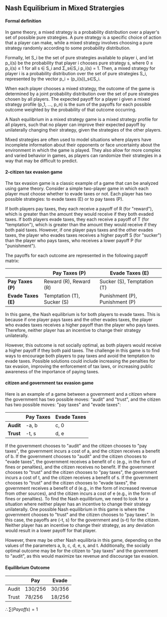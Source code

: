 ## Nash Equilibrium in Mixed Stratergies

#### Formal definition

In game theory, a mixed strategy is a probability distribution over a player's set of possible pure strategies. A pure strategy is a specific choice of action that a player can make, while a mixed strategy involves choosing a pure strategy randomly according to some probability distribution.

Formally, let S_i be the set of pure strategies available to player i, and let p_i(s) be the probability that player i chooses pure strategy s, where 0 ≤ p_i(s) ≤ 1 for all s ∈ S_i and Σ_s∈S_i p_i(s) = 1. Then, a mixed strategy for player i is a probability distribution over the set of pure strategies S_i, represented by the vector p_i = (p_i(s))_s∈S_i.

When each player chooses a mixed strategy, the outcome of the game is determined by a joint probability distribution over the set of pure strategies chosen by all players. The expected payoff for a player i given a mixed strategy profile (p_1, ..., p_n) is the sum of the payoffs for each possible outcome weighted by the probability of that outcome occurring.

A Nash equilibrium in a mixed strategy game is a mixed strategy profile for all players, such that no player can improve their expected payoff by unilaterally changing their strategy, given the strategies of the other players.

Mixed strategies are often used to model situations where players have incomplete information about their opponents or face uncertainty about the environment in which the game is played. They also allow for more complex and varied behavior in games, as players can randomize their strategies in a way that may be difficult to predict.

#### 2-citizen tax evasion game
The tax evasion game is a classic example of a game that can be analyzed using game theory. Consider a simple two-player game in which each player must choose whether to evade taxes or not. Each player has two possible strategies: to evade taxes (E) or to pay taxes (P).

If both players pay taxes, they each receive a payoff of R (for "reward"), which is greater than the amount they would receive if they both evaded taxes. If both players evade taxes, they each receive a payoff of T (for "temptation"), which is greater than the amount they would receive if they both paid taxes. However, if one player pays taxes and the other evades taxes, the player who evades taxes receives a higher payoff S (for "sucker") than the player who pays taxes, who receives a lower payoff P (for "punishment").

The payoffs for each outcome are represented in the following payoff matrix:

|     | Pay Taxes (P) | Evade Taxes (E) |
|-----|-------------|-------------|
|**Pay Taxes (P)**| Reward (R), Reward (R) | Sucker (S), Temptation (T) |
|**Evade Taxes (E)**| Temptation (T), Sucker (S) | Punishment (P), Punishment (P) |

In this game, the Nash equilibrium is for both players to evade taxes. This is because if one player pays taxes and the other evades taxes, the player who evades taxes receives a higher payoff than the player who pays taxes. Therefore, neither player has an incentive to change their strategy unilaterally.

However, this outcome is not socially optimal, as both players would receive a higher payoff if they both paid taxes. The challenge in this game is to find ways to encourage both players to pay taxes and avoid the temptation to evade taxes. Possible solutions could include increasing the penalties for tax evasion, improving the enforcement of tax laws, or increasing public awareness of the importance of paying taxes.

#### citizen and government tax evasion game

Here is an example of a game between a government and a citizen where the government has two possible moves: "audit" and "trust", and the citizen has two possible moves: "pay taxes" and "evade taxes":

| | Pay Taxes | Evade Taxes |
|----------|-----------|-------------|
| **Audit**     | -a, b     | c, 0 |       
| **Trust**     | -t, s     | d, e |


If the government chooses to "audit" and the citizen chooses to "pay taxes", the government incurs a cost of a, and the citizen receives a benefit of b.
If the government chooses to "audit" and the citizen chooses to "evade taxes", the government receives a benefit of c (e.g., in the form of fines or penalties), and the citizen receives no benefit.
If the government chooses to "trust" and the citizen chooses to "pay taxes", the government incurs a cost of t, and the citizen receives a benefit of s.
If the government chooses to "trust" and the citizen chooses to "evade taxes", the government receives a benefit of d (e.g., in the form of increased revenue from other sources), and the citizen incurs a cost of e (e.g., in the form of fines or penalties).
To find the Nash equilibrium, we need to look for a situation where neither player has an incentive to change their strategy unilaterally. One possible Nash equilibrium in this game is where the government chooses to "trust" and the citizen chooses to "pay taxes". In this case, the payoffs are (-t, s) for the government and (s-t) for the citizen. Neither player has an incentive to change their strategy, as any deviation would result in a lower payoff for that player.

However, there may be other Nash equilibria in this game, depending on the values of the parameters a, b, c, d, e, s, and t. Additionally, the socially optimal outcome may be for the citizen to "pay taxes" and the government to "audit", as this would maximize tax revenue and discourage tax evasion.

#### Equilibrium Outcome

|       | Pay     | Evade  |
| ----- | ------- | ------ |
| Audit | 130/256 | 30/356 |
| Trust | 78/256  | 18/256 |

$\therefore\sum(Payoffs) = 1$
